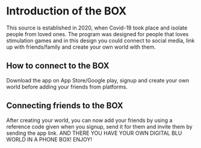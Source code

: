 <!DOCTYPE html>
<html>
<head>  
  <title>The BLU BOX</title>
  <meta charset="UTF-8">
</head>

  <body>
<h1>Introduction of the BOX</h1>
<p>This source is established in 2020, when Covid-19 took place and isolate people from loved ones. The program was designed for people that loves stimulation games and in this design you could connect to social media, link up with friends/family and create your own world with them.</p>
<h2>How to connect to the BOX</h2>
    <p>Download the app on App Store/Google play, signup and create your own world before adding your friends from platforms.</p>
    <h2>Connecting friends to the BOX</h2>
    <p>After creating your world, you can now add your friends by using a reference code given when you signup, send it for them and invite them by sending the app link. AND THERE YOU HAVE YOUR OWN DIGITAL BLU WORLD IN A PHONE BOX! ENJOY!</p>
  </body> 
</html>
